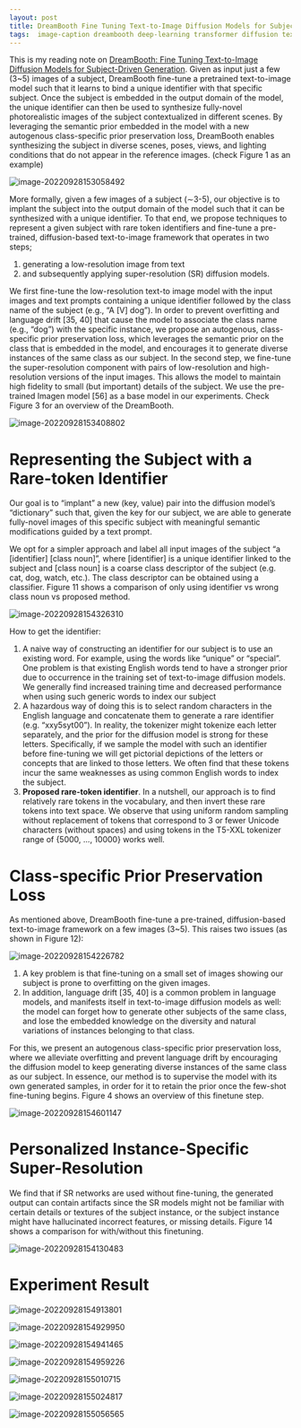 ```yaml
---
layout: post
title: DreamBooth Fine Tuning Text-to-Image Diffusion Models for Subject-Driven Generation
tags:  image-caption dreambooth deep-learning transformer diffusion text-image-synthesize
---
```

This is my reading note on [DreamBooth: Fine Tuning Text-to-Image Diffusion Models for Subject-Driven Generation](https://arxiv.org/abs/2208.12242v1). Given as input just a few (3~5) images of a subject, DreamBooth fine-tune a pretrained text-to-image model such that it learns to bind a unique identifier with that specific subject. Once the subject is embedded in the output domain of the model, the unique identifier can then be used to synthesize fully-novel photorealistic images of the subject contextualized in different scenes. By leveraging the semantic prior embedded in the model with a new autogenous class-specific prior preservation loss, DreamBooth enables synthesizing the subject in diverse scenes, poses, views, and lighting conditions that do not appear in the reference images. (check Figure 1 as an example)

![image-20220928153058492](https://raw.githubusercontent.com/zhangtemplar/zhangtemplar.github.io/master/uPic/2022_09_28_15_30_58_image-20220928153058492.png)

More formally, given a few images of a subject (∼3-5), our objective is to implant the subject into the output domain of the model such that it can be synthesized with a unique identifier. To that end, we propose techniques to represent a given subject with rare token identifiers and fine-tune a pre-trained, diffusion-based text-to-image framework that operates in two steps; 

1. generating a low-resolution image from text 
2. and subsequently applying super-resolution (SR) diffusion models. 

We first fine-tune the low-resolution text-to image model with the input images and text prompts containing a unique identifier followed by the class name of the subject (e.g., “A [V] dog”). In order to prevent overfitting and language drift [35, 40] that cause the model to associate the class name (e.g., “dog”) with the specific instance, we propose an autogenous, class-specific prior preservation loss, which leverages the semantic prior on the class that is embedded in the model, and encourages it to generate diverse instances of the same class as our subject. In the second step, we fine-tune the super-resolution component with pairs of low-resolution and high-resolution versions of the input images. This allows the model to maintain high fidelity to small (but important) details of the subject. We use the pre-trained Imagen model [56] as a base model in our experiments. Check Figure 3 for an overview of the DreamBooth.

![image-20220928153408802](https://raw.githubusercontent.com/zhangtemplar/zhangtemplar.github.io/master/uPic/2022_09_28_15_35_39_2022_09_28_15_34_08_image-20220928153408802.png)

# Representing the Subject with a Rare-token Identifier

Our goal is to “implant” a new (key, value) pair into the diffusion model’s “dictionary” such that, given the key for our subject, we are able to generate fully-novel images of this specific subject with meaningful semantic modifications guided by a text prompt.

We opt for a simpler approach and label all input images of the subject “a [identifier] [class noun]”, where [identifier] is a unique identifier linked to the subject and [class noun] is a coarse class descriptor of the subject (e.g. cat, dog, watch, etc.). The class descriptor can be obtained using a classifier. Figure 11 shows a comparison of only using identifier vs wrong class noun vs proposed method.

![image-20220928154326310](https://raw.githubusercontent.com/zhangtemplar/zhangtemplar.github.io/master/uPic/2022_09_28_15_43_26_image-20220928154326310.png)

How to get the identifier:

1. A naive way of constructing an identifier for our subject is to use an existing word. For example, using the words like “unique” or “special”. One problem is that existing English words tend to have a stronger prior due to occurrence in the training set of text-to-image diffusion models. We generally find increased training time and decreased performance when using such generic words to index our subject
2. A hazardous way of doing this is to select random characters in the English language and concatenate them to generate a rare identifier (e.g. “xxy5syt00”). In reality, the tokenizer might tokenize each letter separately, and the prior for the diffusion model is strong for these letters. Specifically, if we sample the model with such an identifier before fine-tuning we will get pictorial depictions of the letters or concepts that are linked to those letters. We often find that these tokens incur the same weaknesses as using common English words to index the subject.
3. **Proposed rare-token identifier**. In a nutshell, our approach is to find relatively rare tokens in the vocabulary, and then invert these rare tokens into text space. We observe that using uniform random sampling without replacement of tokens that correspond to 3 or fewer Unicode characters (without spaces) and using tokens in the T5-XXL tokenizer range of {5000, ..., 10000} works well.

# Class-specific Prior Preservation Loss

As mentioned above, DreamBooth fine-tune a pre-trained, diffusion-based text-to-image framework on a few images (3~5). This raises two issues (as shown in Figure 12):

![image-20220928154226782](https://raw.githubusercontent.com/zhangtemplar/zhangtemplar.github.io/master/uPic/2022_09_28_15_46_59_2022_09_28_15_42_26_image-20220928154226782.png)

1. A key problem is that fine-tuning on a small set of images showing our subject is prone to overfitting on the given images. 
2. In addition, language drift [35, 40] is a common problem in language models, and manifests itself in text-to-image diffusion models as well: the model can forget how to generate other subjects of the same class, and lose the embedded knowledge on the diversity and natural variations of instances belonging to that class. 

For this, we present an autogenous class-specific prior preservation loss, where we alleviate overfitting and prevent language drift by encouraging the diffusion model to keep generating diverse instances of the same class as our subject. In essence, our method is to supervise the model with its own generated samples, in order for it to retain the prior once the few-shot fine-tuning begins. Figure 4 shows an overview of this finetune step.

![image-20220928154601147](https://raw.githubusercontent.com/zhangtemplar/zhangtemplar.github.io/master/uPic/2022_09_28_15_46_01_image-20220928154601147.png)



# Personalized Instance-Specific Super-Resolution

We find that if SR networks are used without fine-tuning, the generated output can contain artifacts since the SR models might not be familiar with certain details or textures of the subject instance, or the subject instance might have hallucinated incorrect features, or missing details. Figure 14 shows a comparison for with/without this finetuning.

![image-20220928154130483](https://raw.githubusercontent.com/zhangtemplar/zhangtemplar.github.io/master/uPic/2022_09_28_15_41_30_image-20220928154130483.png)

# Experiment Result

![image-20220928154913801](https://raw.githubusercontent.com/zhangtemplar/zhangtemplar.github.io/master/uPic/2022_09_28_15_49_13_image-20220928154913801.png)

![image-20220928154929950](https://raw.githubusercontent.com/zhangtemplar/zhangtemplar.github.io/master/uPic/2022_09_28_15_49_30_image-20220928154929950.png)

![image-20220928154941465](https://raw.githubusercontent.com/zhangtemplar/zhangtemplar.github.io/master/uPic/2022_09_28_15_49_41_image-20220928154941465.png)

![image-20220928154959226](https://raw.githubusercontent.com/zhangtemplar/zhangtemplar.github.io/master/uPic/2022_09_28_15_49_59_image-20220928154959226.png)

![image-20220928155010715](https://raw.githubusercontent.com/zhangtemplar/zhangtemplar.github.io/master/uPic/2022_09_28_15_50_10_image-20220928155010715.png)

![image-20220928155024817](https://raw.githubusercontent.com/zhangtemplar/zhangtemplar.github.io/master/uPic/2022_09_28_15_50_24_image-20220928155024817.png)

![image-20220928155056565](https://raw.githubusercontent.com/zhangtemplar/zhangtemplar.github.io/master/uPic/2022_09_28_15_50_56_image-20220928155056565.png)
